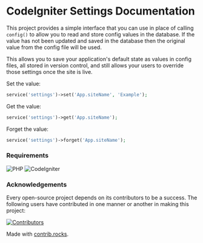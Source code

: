 # CodeIgniter Settings Documentation

This project provides a simple interface that you can use in place of calling `config()` to allow you to read and store
config values in the database. If the value has not been updated and saved in the database then the original value
from the config file will be used.

This allows you to save your application's default state as values in config files, all stored in version control,
and still allows your users to override those settings once the site is live.

Set the value:

```php
service('settings')->set('App.siteName', 'Example');
```

Get the value:

```php
service('settings')->get('App.siteName');
```

Forget the value:

```php
service('settings')->forget('App.siteName');
```

### Requirements

![PHP](https://img.shields.io/badge/PHP-%5E7.4-red)
![CodeIgniter](https://img.shields.io/badge/CodeIgniter-%5E4.2.3-red)

### Acknowledgements

Every open-source project depends on its contributors to be a success. The following users have
contributed in one manner or another in making this project:

<a href="https://github.com/codeigniter4/settings/graphs/contributors">
  <img src="https://contrib.rocks/image?repo=codeigniter4/settings" alt="Contributors">
</a>

Made with [contrib.rocks](https://contrib.rocks).
